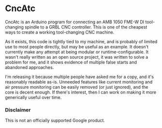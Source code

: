 # CncAtc

CncAtc is an Arduino program for connecting an AMB 1050 FME-W DI tool-changing
spindle to a GRBL CNC controller.  This is one of the cheapest ways to create a
working tool-changing CNC machine.

As it exists, this code is tightly tied to my machine, and is probably of
limited use to most people directly, but may be useful as an example.  It
doesn't currently make any attempt at being modular or runtime-configurable.  It
wasn't really written as an open source project, it was written to solve a
problem for me, and it shows evidence of multiple false starts and abandoned
approaches.

I'm releasing it because multiple people have asked me for a copy, and it's
reasonably readable as-is.  Unneeded features like current monitoring and air
pressure monitoring can be easily removed (or just ignored), and the core is
decent enough.  If there's interest, then I can work on making it more
generically useful over time.

### Disclaimer

This is not an officially supported Google product.
